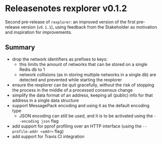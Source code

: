 # Releasenotes rexplorer v0.1.2

Second pre-release of `rexplorer`: an improved version of the first pre-release version (`v0.1.1`),
using feedback from the Stakeholder as motivation and inspiration for improvements.

## Summary

- drop the network identifiers as prefixes to keys:
  - this limits the amount of networks that can be stored on a single Redis db to 1
  - network collisions (as in storing multiple networks in a single db)
    are detected and prevented while starting the rexplorer
- ensure the rexplorer can be quit gracefully, without the risk of stopping
  the process in the middle of a processed consensus change
- simplify the data format of an address, keeping all (public) info for that address
  in a single data structure
- support MessagePack encoding and using it as the default encoding type
  - JSON encoding can still be used, and it is to be activated using the `--encoding json` flag
- add support for pprof profiling over an HTTP interface (using the `--profile-addr <addr>` flag)
- add support for Travis CI integration
